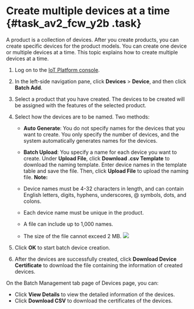 # Create multiple devices at a time {#task_av2_fcw_y2b .task}

A product is a collection of devices. After you create products, you can create specific devices for the product models. You can create one device or multiple devices at a time. This topic explains how to create multiple devices at a time.

1.  Log on to the [IoT Platform console](https://partners-intl.console.aliyun.com/#/iot). 
2.  In the left-side navigation pane, click **Devices** \> **Device**, and then click **Batch Add**. 
3.  Select a product that you have created. The devices to be created will be assigned with the features of the selected product. 
4.  Select how the devices are to be named. Two methods: 

    -   **Auto Generate**: You do not specify names for the devices that you want to create. You only specify the number of devices, and the system automatically generates names for the devices.
    -   **Batch Upload**: You specify a name for each device you want to create. Under **Upload File**, click **Download .csv Template** to download the naming template. Enter device names in the template table and save the file. Then, click **Upload File** to upload the naming file.
    **Note:** 

    -   Device names must be 4-32 characters in length, and can contain English letters, digits, hyphens, underscores, @ symbols, dots, and colons.
    -   Each device name must be unique in the product.
    -   A file can include up to 1,000 names.
    -   The size of the file cannot exceed 2 MB.
    ![](http://static-aliyun-doc.oss-cn-hangzhou.aliyuncs.com/assets/img/18869/154691437610667_en-US.png)

5.  Click **OK** to start batch device creation. 
6.  After the devices are successfully created, click **Download Device Certificate** to download the file containing the information of created devices. 

On the Batch Management tab page of Devices page, you can:

-   Click **View Details** to view the detailed information of the devices.
-   Click **Download CSV** to download the certificates of the devices.

